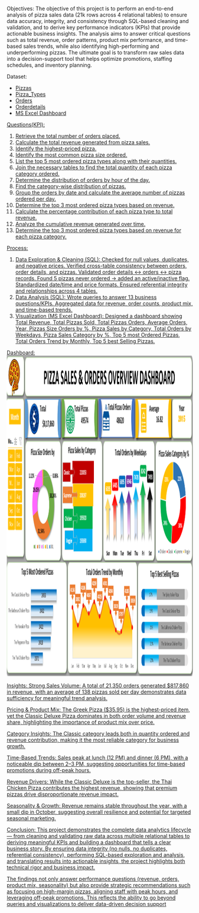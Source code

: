 Objectives:
The objective of this project is to perform an end-to-end analysis of pizza sales data (21k rows across 4 relational tables) to ensure data accuracy, integrity, and consistency through SQL-based cleaning and validation, and to derive key performance indicators (KPIs) that provide actionable business insights. The analysis aims to answer critical questions such as total revenue, order patterns, product mix performance, and time-based sales trends, while also identifying high-performing and underperforming pizzas. The ultimate goal is to transform raw sales data into a decision-support tool that helps optimize promotions, staffing schedules, and inventory planning.

Dataset:
- <a href="https://github.com/NTMASKOSTALIN/Pizza-Sales-Analysis/blob/main/pizzas.csv"> Pizzas
- <a href="https://github.com/NTMASKOSTALIN/Pizza-Sales-Analysis/blob/main/pizza_types.csv"> Pizza_Types
- <a href="https://github.com/NTMASKOSTALIN/Pizza-Sales-Analysis/blob/main/orders.csv"> Orders
- <a href="https://github.com/NTMASKOSTALIN/Pizza-Sales-Analysis/blob/main/order_details.csv"> Orderdetails
- <a href="https://github.com/NTMASKOSTALIN/Pizza-Sales-Analysis-/blob/main/Pizza%20Sales%20Dashboard%20(MS%20Excel).xlsx"> MS Excel Dashboard 

Questions(KPI):
1. Retrieve the total number of orders placed.
2. Calculate the total revenue generated from pizza sales.
3. Identify the highest-priced pizza.
4. Identify the most common pizza size ordered.
5. List the top 5 most ordered pizza types along with their quantities.
6. Join the necessary tables to find the total quantity of each pizza category ordered.
7. Determine the distribution of orders by hour of the day.
8. Find the category-wise distribution of pizzas.
9. Group the orders by date and calculate the average number of pizzas ordered per day.
10. Determine the top 3 most ordered pizza types based on revenue.
11. Calculate the percentage contribution of each pizza type to total revenue.
12. Analyze the cumulative revenue generated over time.
13. Determine the top 3 most ordered pizza types based on revenue for each pizza category.

Process:
1. Data Exploration & Cleaning (SQL):
Checked for null values, duplicates, and negative prices.
Verified cross-table consistency between orders, order details, and pizzas.
Validated order details ↔ orders ↔ pizza records.
Found 5 pizzas never ordered → added an active/inactive flag.
Standardized date/time and price formats.
Ensured referential integrity and relationships across 4 tables.
2. Data Analysis (SQL):
Wrote queries to answer 13 business questions/KPIs.
Aggregated data for revenue, order counts, product mix, and time-based trends.
3. Visualization (MS Excel Dashboard):
Designed a dashboard showing Total Revenue, Total Pizzas Sold, Total Pizzas Orders, Average Orders, Year, Pizzas Size Orders by %, Pizza Sales by Category, Total Orders by Weekdays,
Pizza Sales Category by %, Top 5 most Ordered Pizzas, Total Orders Trend by Monthly, Top 5 best Selling Pizzas.

Dashboard:
<img width="1917" height="867" alt="Pizza Sales Dashboard" src="https://github.com/NTMASKOSTALIN/Pizza-Sales-Analysis-/blob/main/Pizza%20Sales%20Dashboard.png" />


Insights:
Strong Sales Volume: A total of 21,350 orders generated $817,860 in revenue, with an average of 138 pizzas sold per day demonstrates data sufficiency for meaningful trend analysis.

Pricing & Product Mix: The Greek Pizza ($35.95) is the highest-priced item, yet the Classic Deluxe Pizza dominates in both order volume and revenue share, highlighting the importance of product mix over price.

Category Insights: The Classic category leads both in quantity ordered and revenue contribution, making it the most reliable category for business growth.

Time-Based Trends: Sales peak at lunch (12 PM) and dinner (6 PM), with a noticeable dip between 2–3 PM, suggesting opportunities for time-based promotions during off-peak hours.

Revenue Drivers: While the Classic Deluxe is the top-seller, the Thai Chicken Pizza contributes the highest revenue, showing that premium pizzas drive disproportionate revenue impact.

Seasonality & Growth: Revenue remains stable throughout the year, with a small dip in October, suggesting overall resilience and potential for targeted seasonal marketing.

Conclusion:
This project demonstrates the complete data analytics lifecycle — from cleaning and validating raw data across multiple relational tables to deriving meaningful KPIs and building a dashboard that tells a clear business story. By ensuring data integrity (no nulls, no duplicates, referential consistency), performing SQL-based exploration and analysis, and translating results into actionable insights, the project highlights both technical rigor and business impact.

The findings not only answer performance questions (revenue, orders, product mix, seasonality) but also provide strategic recommendations such as focusing on high-margin pizzas, aligning staff with peak hours, and leveraging off-peak promotions. This reflects the ability to go beyond queries and visualizations to deliver data-driven decision support
